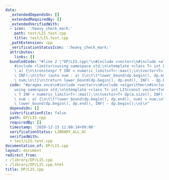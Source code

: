 ```yaml
---
data:
  _extendedDependsOn: []
  _extendedRequiredBy: []
  _extendedVerifiedWith:
  - icon: ':heavy_check_mark:'
    path: test/LIS.test.cpp
    title: test/LIS.test.cpp
  _pathExtension: cpp
  _verificationStatusIcon: ':heavy_check_mark:'
  attributes:
    links: []
  bundledCode: "#line 2 \"DP/LIS.cpp\"\n#include <vector>\n#include <algorithm>\n\
    #include <limits>\nusing namespace std;\n\ntemplate <class T> int LIS(const vector<T>&\
    \ a) {\n\tconstexpr T INF = numeric_limits<T>::max();\n\tvector<T> dp(a.size(),\
    \ INF);\n\tfor (auto num : a) {\n\t\t*lower_bound(dp.begin(), dp.end(), num) =\
    \ num;\n\t}\n\treturn lower_bound(dp.begin(), dp.end(), INF) - dp.begin();\n}\n"
  code: "#pragma once\n#include <vector>\n#include <algorithm>\n#include <limits>\n\
    using namespace std;\n\ntemplate <class T> int LIS(const vector<T>& a) {\n\tconstexpr\
    \ T INF = numeric_limits<T>::max();\n\tvector<T> dp(a.size(), INF);\n\tfor (auto\
    \ num : a) {\n\t\t*lower_bound(dp.begin(), dp.end(), num) = num;\n\t}\n\treturn\
    \ lower_bound(dp.begin(), dp.end(), INF) - dp.begin();\n}\n"
  dependsOn: []
  isVerificationFile: false
  path: DP/LIS.cpp
  requiredBy: []
  timestamp: '2020-12-15 11:08:34+09:00'
  verificationStatus: LIBRARY_ALL_AC
  verifiedWith:
  - test/LIS.test.cpp
documentation_of: DP/LIS.cpp
layout: document
redirect_from:
- /library/DP/LIS.cpp
- /library/DP/LIS.cpp.html
title: DP/LIS.cpp
---
```

